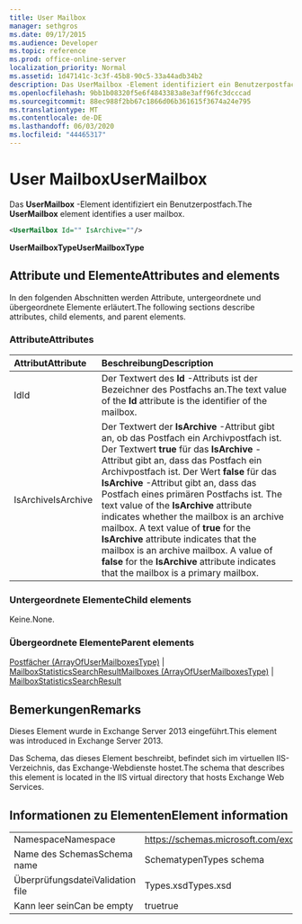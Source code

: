```yaml
---
title: User Mailbox
manager: sethgros
ms.date: 09/17/2015
ms.audience: Developer
ms.topic: reference
ms.prod: office-online-server
localization_priority: Normal
ms.assetid: 1d47141c-3c3f-45b8-90c5-33a44adb34b2
description: Das UserMailbox -Element identifiziert ein Benutzerpostfach.
ms.openlocfilehash: 9bb1b08320f5e6f4843383a8e3aff96fc3dcccad
ms.sourcegitcommit: 88ec988f2bb67c1866d06b361615f3674a24e795
ms.translationtype: MT
ms.contentlocale: de-DE
ms.lasthandoff: 06/03/2020
ms.locfileid: "44465317"
---
```

# <a name="usermailbox"></a><span data-ttu-id="0f7db-103">User Mailbox</span><span class="sxs-lookup"><span data-stu-id="0f7db-103">UserMailbox</span></span>

<span data-ttu-id="0f7db-104">Das **UserMailbox** -Element identifiziert ein Benutzerpostfach.</span><span class="sxs-lookup"><span data-stu-id="0f7db-104">The **UserMailbox** element identifies a user mailbox.</span></span> 
  
```XML
<UserMailbox Id="" IsArchive=""/>
```

 <span data-ttu-id="0f7db-105">**UserMailboxType**</span><span class="sxs-lookup"><span data-stu-id="0f7db-105">**UserMailboxType**</span></span>
## <a name="attributes-and-elements"></a><span data-ttu-id="0f7db-106">Attribute und Elemente</span><span class="sxs-lookup"><span data-stu-id="0f7db-106">Attributes and elements</span></span>

<span data-ttu-id="0f7db-107">In den folgenden Abschnitten werden Attribute, untergeordnete und übergeordnete Elemente erläutert.</span><span class="sxs-lookup"><span data-stu-id="0f7db-107">The following sections describe attributes, child elements, and parent elements.</span></span>
  
### <a name="attributes"></a><span data-ttu-id="0f7db-108">Attribute</span><span class="sxs-lookup"><span data-stu-id="0f7db-108">Attributes</span></span>

|<span data-ttu-id="0f7db-109">**Attribut**</span><span class="sxs-lookup"><span data-stu-id="0f7db-109">**Attribute**</span></span>|<span data-ttu-id="0f7db-110">**Beschreibung**</span><span class="sxs-lookup"><span data-stu-id="0f7db-110">**Description**</span></span>|
|:-----|:-----|
|<span data-ttu-id="0f7db-111">Id</span><span class="sxs-lookup"><span data-stu-id="0f7db-111">Id</span></span>  <br/> |<span data-ttu-id="0f7db-112">Der Textwert des **Id** -Attributs ist der Bezeichner des Postfachs an.</span><span class="sxs-lookup"><span data-stu-id="0f7db-112">The text value of the **Id** attribute is the identifier of the mailbox.</span></span>  <br/> |
|<span data-ttu-id="0f7db-113">IsArchive</span><span class="sxs-lookup"><span data-stu-id="0f7db-113">IsArchive</span></span>  <br/> |<span data-ttu-id="0f7db-p101">Der Textwert der **IsArchive** -Attribut gibt an, ob das Postfach ein Archivpostfach ist. Der Textwert **true** für das **IsArchive** -Attribut gibt an, dass das Postfach ein Archivpostfach ist. Der Wert **false** für das **IsArchive** -Attribut gibt an, dass das Postfach eines primären Postfachs ist.  </span><span class="sxs-lookup"><span data-stu-id="0f7db-p101">The text value of the **IsArchive** attribute indicates whether the mailbox is an archive mailbox. A text value of **true** for the **IsArchive** attribute indicates that the mailbox is an archive mailbox. A value of **false** for the **IsArchive** attribute indicates that the mailbox is a primary mailbox.  </span></span><br/> |
   
### <a name="child-elements"></a><span data-ttu-id="0f7db-117">Untergeordnete Elemente</span><span class="sxs-lookup"><span data-stu-id="0f7db-117">Child elements</span></span>

<span data-ttu-id="0f7db-118">Keine.</span><span class="sxs-lookup"><span data-stu-id="0f7db-118">None.</span></span>
  
### <a name="parent-elements"></a><span data-ttu-id="0f7db-119">Übergeordnete Elemente</span><span class="sxs-lookup"><span data-stu-id="0f7db-119">Parent elements</span></span>

<span data-ttu-id="0f7db-120">[Postfächer (ArrayOfUserMailboxesType)](mailboxes-arrayofusermailboxestype.md) | [MailboxStatisticsSearchResult](mailboxstatisticssearchresult.md)</span><span class="sxs-lookup"><span data-stu-id="0f7db-120">[Mailboxes (ArrayOfUserMailboxesType)](mailboxes-arrayofusermailboxestype.md) | [MailboxStatisticsSearchResult](mailboxstatisticssearchresult.md)</span></span>
  
## <a name="remarks"></a><span data-ttu-id="0f7db-121">Bemerkungen</span><span class="sxs-lookup"><span data-stu-id="0f7db-121">Remarks</span></span>

<span data-ttu-id="0f7db-122">Dieses Element wurde in Exchange Server 2013 eingeführt.</span><span class="sxs-lookup"><span data-stu-id="0f7db-122">This element was introduced in Exchange Server 2013.</span></span>
  
<span data-ttu-id="0f7db-123">Das Schema, das dieses Element beschreibt, befindet sich im virtuellen IIS-Verzeichnis, das Exchange-Webdienste hostet.</span><span class="sxs-lookup"><span data-stu-id="0f7db-123">The schema that describes this element is located in the IIS virtual directory that hosts Exchange Web Services.</span></span>
  
## <a name="element-information"></a><span data-ttu-id="0f7db-124">Informationen zu Elementen</span><span class="sxs-lookup"><span data-stu-id="0f7db-124">Element information</span></span>

|||
|:-----|:-----|
|<span data-ttu-id="0f7db-125">Namespace</span><span class="sxs-lookup"><span data-stu-id="0f7db-125">Namespace</span></span>  <br/> |https://schemas.microsoft.com/exchange/services/2006/types  <br/> |
|<span data-ttu-id="0f7db-126">Name des Schemas</span><span class="sxs-lookup"><span data-stu-id="0f7db-126">Schema name</span></span>  <br/> |<span data-ttu-id="0f7db-127">Schematypen</span><span class="sxs-lookup"><span data-stu-id="0f7db-127">Types schema</span></span>  <br/> |
|<span data-ttu-id="0f7db-128">Überprüfungsdatei</span><span class="sxs-lookup"><span data-stu-id="0f7db-128">Validation file</span></span>  <br/> |<span data-ttu-id="0f7db-129">Types.xsd</span><span class="sxs-lookup"><span data-stu-id="0f7db-129">Types.xsd</span></span>  <br/> |
|<span data-ttu-id="0f7db-130">Kann leer sein</span><span class="sxs-lookup"><span data-stu-id="0f7db-130">Can be empty</span></span>  <br/> |<span data-ttu-id="0f7db-131">true</span><span class="sxs-lookup"><span data-stu-id="0f7db-131">true</span></span>  <br/> |
   

